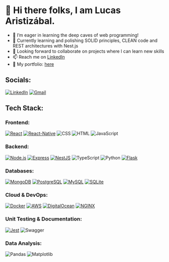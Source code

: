 # 👋 Hi there folks, I am Lucas Aristizábal.
- 👀 I’m eager in learning the deep caves of web programming!
- 🌱 Currently learning and polishing SOLID principles, CLEAN code and REST architectures with Nest.js
- 💞️ Looking forward to collaborate on projects where I can learn new skills
- 📫 Reach me on [LinkedIn](https://www.linkedin.com/in/lucas-aristizábal/)
- 📌 My portfolio: [here](https://lucasaristidev.space)

## Socials:

[![LinkedIn](https://img.icons8.com/?size=70&id=13930&format=png&color=000000)](https://www.linkedin.com/in/lucas-aristizábal/)  [![Gmail](https://img.icons8.com/?size=70&id=P7UIlhbpWzZm&format=png&color=000000)](mailto:lucasaristiz789@gmail.com)

## Tech Stack:

### Frontend:
[![React](https://img.shields.io/badge/React-61DAFB?style=for-the-badge&logo=react&logoColor=black)]()
[![React-Native](https://img.shields.io/badge/ReactNative-61DBFC?style=for-the-badge&logo=react&logoColor=black)]()
![CSS](https://img.shields.io/badge/CSS-1572B6?style=for-the-badge&logo=css3&logoColor=white)
![HTML](https://img.shields.io/badge/HTML-E34F26?style=for-the-badge&logo=html5&logoColor=white)
![JavaScript](https://img.shields.io/badge/JavaScript-F7DF1E?style=for-the-badge&logo=javascript&logoColor=black)

### Backend:
[![Node.js](https://img.shields.io/badge/Node.js-339933?style=for-the-badge&logo=node.js&logoColor=white)]()
[![Express](https://img.shields.io/badge/Express-000000?style=for-the-badge&logo=express&logoColor=white)]()
[![NestJS](https://img.shields.io/badge/NestJS-E0234E?style=for-the-badge&logo=nestjs&logoColor=white)]()
![TypeScript](https://img.shields.io/badge/TypeScript-3178C6?style=for-the-badge&logo=typescript&logoColor=white)
![Python](https://img.shields.io/badge/Python-3776AB?style=for-the-badge&logo=python&logoColor=white)
[![Flask](https://img.shields.io/badge/Flask-000000?style=for-the-badge&logo=flask&logoColor=white)]()

### Databases:
[![MongoDB](https://img.shields.io/badge/MongoDB-47A248?style=for-the-badge&logo=mongodb&logoColor=white)]()
[![PostgreSQL](https://img.shields.io/badge/PostgreSQL-4169E1?style=for-the-badge&logo=postgresql&logoColor=white)]()
[![MySQL](https://img.shields.io/badge/MySQL-4479A1?style=for-the-badge&logo=mysql&logoColor=white)]()
[![SQLite](https://img.shields.io/badge/SQLite-003B57?style=for-the-badge&logo=sqlite&logoColor=white)]()

### Cloud & DevOps:
[![Docker](https://img.shields.io/badge/Docker-2496ED?style=for-the-badge&logo=docker&logoColor=white)]()
[![AWS](https://img.shields.io/badge/AWS-FF9900?style=for-the-badge&logo=amazon-aws&logoColor=white)]()
[![DigitalOcean](https://img.shields.io/badge/DigitalOcean-0080FF?style=for-the-badge&logo=digitalocean&logoColor=white)]()
[![NGINX](https://img.shields.io/badge/NGINX-009639?style=for-the-badge&logo=NGINX&logoColor=white)]()

### Unit Testing & Documentation:
[![Jest](https://img.shields.io/badge/Jest-C21325?style=for-the-badge&logo=jest&logoColor=white)]()
![Swagger](https://img.shields.io/badge/Swagger-85EA2D?style=for-the-badge&logo=swagger&logoColor=white)

### Data Analysis:
![Pandas](https://img.shields.io/badge/Pandas-150458?style=for-the-badge&logo=pandas&logoColor=white)
![Matplotlib](https://img.shields.io/badge/Matplotlib-11557C?style=for-the-badge&logo=python&logoColor=white)

<!---
lukkaku12/lukkaku12 is a ✨ special ✨ repository because its `README.md` (this file) appears on your GitHub profile.
You can click the Preview link to take a look at your changes.
--->
